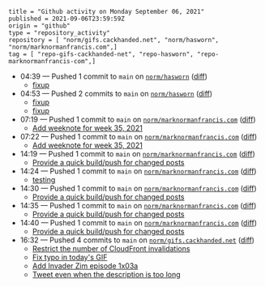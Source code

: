 ```
title = "Github activity on Monday September 06, 2021"
published = 2021-09-06T23:59:59Z
origin = "github"
type = "repository_activity"
repository = [ "norm/gifs.cackhanded.net", "norm/hasworn", "norm/marknormanfrancis.com",]
tag = [ "repo-gifs-cackhanded-net", "repo-hasworn", "repo-marknormanfrancis-com",]
```

* 04:39 — Pushed 1 commit to `main` on [`norm/hasworn`](https://github.com/norm/hasworn) ([diff](https://github.com/norm/hasworn/compare/9f008ac0c9417533f8fe5911e0e894e7da116ee0..e217632f383fc3b67ca9718910077321c12d786b))
  * [fixup](https://github.com/norm/hasworn/commit/e217632f383fc3b67ca9718910077321c12d786b)
* 04:53 — Pushed 2 commits to `main` on [`norm/hasworn`](https://github.com/norm/hasworn) ([diff](https://github.com/norm/hasworn/compare/e217632f383fc3b67ca9718910077321c12d786b..5906f9e4ce62bcf37fe98c3cb5146855a5c83d69))
  * [fixup](https://github.com/norm/hasworn/commit/4792c640a7a6048f900cce7cc077273dd2957e94)
  * [fixup](https://github.com/norm/hasworn/commit/5906f9e4ce62bcf37fe98c3cb5146855a5c83d69)
* 07:19 — Pushed 1 commit to `main` on [`norm/marknormanfrancis.com`](https://github.com/norm/marknormanfrancis.com) ([diff](https://github.com/norm/marknormanfrancis.com/compare/40c28c234024eb1166c095ba29788d449f414f73..b4d09fdfb92a48384616aedd0b5228255261e8b8))
  * [Add weeknote for week 35, 2021](https://github.com/norm/marknormanfrancis.com/commit/b4d09fdfb92a48384616aedd0b5228255261e8b8)
* 07:22 — Pushed 1 commit to `main` on [`norm/marknormanfrancis.com`](https://github.com/norm/marknormanfrancis.com) ([diff](https://github.com/norm/marknormanfrancis.com/compare/b4d09fdfb92a48384616aedd0b5228255261e8b8..ecf4efaa186254e22be65f2f11ca1afe13ad483e))
  * [Add weeknote for week 35, 2021](https://github.com/norm/marknormanfrancis.com/commit/ecf4efaa186254e22be65f2f11ca1afe13ad483e)
* 14:19 — Pushed 1 commit to `main` on [`norm/marknormanfrancis.com`](https://github.com/norm/marknormanfrancis.com) ([diff](https://github.com/norm/marknormanfrancis.com/compare/ecf4efaa186254e22be65f2f11ca1afe13ad483e..7c9cddb5570c0cef8e6ed94577536a66dff06ee9))
  * [Provide a quick build/push for changed posts](https://github.com/norm/marknormanfrancis.com/commit/7c9cddb5570c0cef8e6ed94577536a66dff06ee9)
* 14:24 — Pushed 1 commit to `main` on [`norm/marknormanfrancis.com`](https://github.com/norm/marknormanfrancis.com) ([diff](https://github.com/norm/marknormanfrancis.com/compare/7c9cddb5570c0cef8e6ed94577536a66dff06ee9..1bba74578bf2a9b74d11e051865f8e6b87234a59))
  * [testing](https://github.com/norm/marknormanfrancis.com/commit/1bba74578bf2a9b74d11e051865f8e6b87234a59)
* 14:30 — Pushed 1 commit to `main` on [`norm/marknormanfrancis.com`](https://github.com/norm/marknormanfrancis.com) ([diff](https://github.com/norm/marknormanfrancis.com/compare/1bba74578bf2a9b74d11e051865f8e6b87234a59..37c2b52d1ff4a892ccfb9142bfb2da7c8779a4c9))
  * [Provide a quick build/push for changed posts](https://github.com/norm/marknormanfrancis.com/commit/37c2b52d1ff4a892ccfb9142bfb2da7c8779a4c9)
* 14:35 — Pushed 1 commit to `main` on [`norm/marknormanfrancis.com`](https://github.com/norm/marknormanfrancis.com) ([diff](https://github.com/norm/marknormanfrancis.com/compare/37c2b52d1ff4a892ccfb9142bfb2da7c8779a4c9..705db49fe94f747bda0bab2984ca1f92e79d9f4d))
  * [Provide a quick build/push for changed posts](https://github.com/norm/marknormanfrancis.com/commit/705db49fe94f747bda0bab2984ca1f92e79d9f4d)
* 14:40 — Pushed 1 commit to `main` on [`norm/marknormanfrancis.com`](https://github.com/norm/marknormanfrancis.com) ([diff](https://github.com/norm/marknormanfrancis.com/compare/705db49fe94f747bda0bab2984ca1f92e79d9f4d..7542244238d7b5bdf0f27f498a94247f9250d0a4))
  * [Provide a quick build/push for changed posts](https://github.com/norm/marknormanfrancis.com/commit/7542244238d7b5bdf0f27f498a94247f9250d0a4)
* 16:32 — Pushed 4 commits to `main` on [`norm/gifs.cackhanded.net`](https://github.com/norm/gifs.cackhanded.net) ([diff](https://github.com/norm/gifs.cackhanded.net/compare/ec37a8a3c95c9be4459a506c66d5068e7faa83c7..9f0e4941b11bc0373e7120eb0a9f397b13670a9b))
  * [Restrict the number of CloudFront invalidations](https://github.com/norm/gifs.cackhanded.net/commit/93bf5414bb8bb0ac14526d9f79b389df0ac00dae)
  * [Fix typo in today's GIF](https://github.com/norm/gifs.cackhanded.net/commit/d871a066714756d183ab0922ce01aedbcbb78528)
  * [Add Invader Zim episode 1x03a](https://github.com/norm/gifs.cackhanded.net/commit/a6d79aa3798085e185590b2a63204f827e2d6e96)
  * [Tweet even when the description is too long](https://github.com/norm/gifs.cackhanded.net/commit/9f0e4941b11bc0373e7120eb0a9f397b13670a9b)
